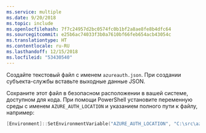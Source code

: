 ```yaml
---
ms.service: multiple
ms.date: 9/20/2018
ms.topic: include
ms.openlocfilehash: 7f7c24957d2bc0574fc0b1bf2a8ae8fe8b4dfc64
ms.sourcegitcommit: e25b6ac74033f3b0a7610bf66feb654acb43054c
ms.translationtype: HT
ms.contentlocale: ru-RU
ms.lasthandoff: 12/15/2018
ms.locfileid: "53430540"
---
```

Создайте текстовый файл с именем `azureauth.json`. При создании субъекта-службы вставьте выходные данные JSON.

Сохраните этот файл в безопасном расположении в вашей системе, доступном для кода. При помощи PowerShell установите переменную среды с именем `AZURE_AUTH_LOCATION` и указанием полного пути к файлу, например:

```powershell
[Environment]::SetEnvironmentVariable("AZURE_AUTH_LOCATION", "C:\src\azureauth.json", "User")
```
